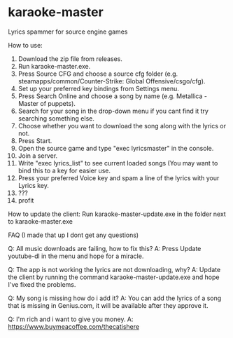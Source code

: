 # karaoke-master
Lyrics spammer for source engine games

How to use:

1. Download the zip file from releases.
2. Run karaoke-master.exe.
3. Press Source CFG and choose a source cfg folder (e.g. steamapps/common/Counter-Strike: Global Offensive/csgo/cfg).
4. Set up your preferred key bindings from Settings menu.
5. Press Search Online and choose a song by name (e.g. Metallica - Master of puppets).
6. Search for your song in the drop-down menu if you cant find it try searching something else.
7. Choose whether you want to download the song along with the lyrics or not.
8. Press Start.
10. Open the source game and type "exec lyricsmaster" in the console.
11. Join a server.
12. Write "exec lyrics_list" to see current loaded songs (You may want to bind this to a key for easier use.
13. Press your preferred Voice key and spam a line of the lyrics with your Lyrics key.
14. ???
15. profit

How to update the client:
Run karaoke-master-update.exe in the folder next to karaoke-master.exe

FAQ (I made that up I dont get any questions)

Q: All music downloads are failing, how to fix this?
A: Press Update youtube-dl in the menu and hope for a miracle.

Q: The app is not working the lyrics are not downloading, why?
A: Update the client by running the command karaoke-master-update.exe and hope I've fixed the problems.

Q: My song is missing how do i add it?
A: You can add the lyrics of a song that is missing in Genius.com, it will be available after they approve it.

Q: I'm rich and i want to give you money.
A: https://www.buymeacoffee.com/thecatishere
